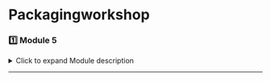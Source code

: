 # Packagingworkshop

### 1️⃣ Module 5

<details>
<summary>Click to expand Module description</summary>

# Package Design And Modeling: Building A Semiconductor Package From Scratch

Lesson 1: 

Lesson 2: 

Lesson 3: 

Lesson 4: 

Lesson 5: 

</details>

---
